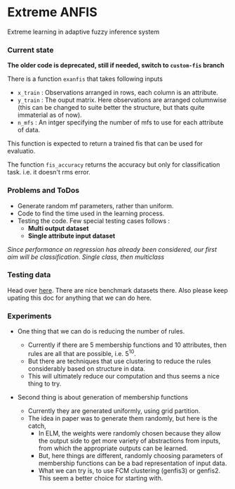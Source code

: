 # Extreme ANFIS

Extreme learning in adaptive fuzzy inference system

### Current state

**The older code is deprecated, still if needed, switch to `custom-fis` branch**

There is a function `exanfis` that takes following inputs
-   `x_train` : Observations arranged in rows, each column is an attribute.
-   `y_train` : The ouput matrix. Here observations are arranged columnwise (this can be changed to suite better the structure, but thats quite immaterial as of now).
-   `n_mfs` : An intger specifying the number of mfs to use for each attribute of data.

This function is expected to return a trained fis that can be used for evaluatio.

The function `fis_accuracy` returns the accuracy but only for classification task. i.e. it doesn't rms error.

### Problems and ToDos
-   Generate random mf parameters, rather than uniform.
-   Code to find the time used in the learning process.
-   Testing the code. Few special testing cases follows :
    - **Multi output dataset**
    - **Single attribute input dataset**

*Since performance on regression has already been considered, our first aim will be classification. Single class, then multiclass*

### Testing data
Head over [here](https://archive.ics.uci.edu/ml/datasets.html).
There are nice benchmark datasets there.
Also please keep upating this doc for anything that we can do here.

### Experiments
-   One thing that we can do is reducing the number of rules.
    - Currently if there are 5 membership functions and 10 attributes, then rules are all that are possible, i.e. 5<sup>10</sup>.
    - But there are techniques that use clustering to reduce the rules considerably based on structure in data.
    - This will ultimately reduce our computation and thus seems a nice thing to try.

-   Second thing is about generation of membership functions
    - Currently they are generated uniformly, using grid partition.
    - The idea in paper was to generate them randomly, but here is the catch,
        - In ELM, the weights were randomly chosen because they allow the output side to get more variety of abstractions from inputs, from which the appropriate outputs can be learned.
        - But, here things are different, randomly choosing parameters of membership functions can be a bad representation of input data.
        - What we can try is, to use FCM clustering (genfis3) or genfis2. This seem a better choice for starting with.
